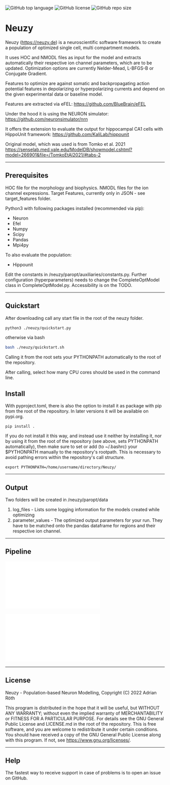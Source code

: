 ![GitHub top language](https://img.shields.io/github/languages/top/fanantenana-dev/neuzy.svg?style=for-the-badge)
![GitHub license](https://img.shields.io/github/license/fanantenana-dev/neuzy.svg?style=for-the-badge)
![GitHub repo size](https://img.shields.io/github/repo-size/fanantenana-dev/neuzy.svg?style=for-the-badge)

# Neuzy

Neuzy (https://neuzy.de) is a neuroscientific software framework to create a population of optimized single cell, multi compartment models.

It uses HOC and NMODL files as input for the model and extracts automatically their respective ion channel parameters, which are to be updated.
Optimization options are currently Nelder-Mead, L-BFGS-B or Conjugate Gradient. 

Features to optimize are against somatic and backpropagating action potential features in depolarizing or hyperpolarizing currents and depend on the given experimental data or baseline model.

Features are extracted via eFEL: https://github.com/BlueBrain/eFEL

Under the hood it is using the NEURON simulator: https://github.com/neuronsimulator/nrn

It offers the extension to evaluate the output for hippocampal CA1 cells with HippoUnit framework: https://github.com/KaliLab/hippounit

Original model, which was used is from Tomko et al. 2021 https://senselab.med.yale.edu/ModelDB/showmodel.cshtml?model=266901&file=/TomkoEtAl2021/#tabs-2

---

## Prerequisites

HOC file for the morphology and biophysics.
NMODL files for the ion channel expressions.
Target Features, currently only in JSON - see target_features folder.

Python3 with following packages installed (recommended via pip):
  - Neuron
  - Efel
  - Numpy
  - Scipy
  - Pandas
  - Mpi4py

To also evaluate the population:
  - Hippounit

Edit the constants in /neuzy/paropt/auxiliaries/constants.py.
Further configuration (hyperparameters) needs to change the CompleteOptModel class in CompleteOptModel.py.
Accessibility is on the TODO.

---

## Quickstart
After downloading call any start file in the root of the neuzy folder.

```bash
python3 ./neuzy/quickstart.py
```
otherwise via bash
```bash
bash ./neuzy/quickstart.sh 
```

Calling it from the root sets your PYTHONPATH automatically to the root of the repository.

After calling, select how many CPU cores should be used in the command line.

## Install
With pyproject.toml, there is also the option to install it as package with pip from the root of the repository.
In later versions it will be available on pypi.org.

```
pip install .
```

If you do not install it this way, and instead use it neither by installing it, nor by using it from the root of the repository 
(see above, sets PYTHONPATH automatically), then make sure to set or add (to ~/.bashrc) your $PYTHONPATH manually to the repository's rootpath.
This is necessary to avoid pathing errors within the repository's call structure.

```
export PYTHONPATH=/home/username/directory/Neuzy/
```

---
## Output

Two folders will be created in /neuzy/paropt/data
1. log_files - Lists some logging information for the models created while optimizing
2. parameter_values - The optimized output parameters for your run. They have to be matched onto the pandas dataframe for regions and their respective ion channel.

---
## Pipeline
![Pipeline](./docs/figures/Pipeline.pdf)

![Implementation](./docs/figures/Implementation.pdf)

---
## License
Neuzy - Population-based Neuron Modelling, Copyright (C) 2022 Adrian Röth

This program is distributed in the hope that it will be useful, but WITHOUT ANY WARRANTY; 
without even the implied warranty of MERCHANTABILITY or FITNESS FOR A PARTICULAR PURPOSE.
For details see the GNU General Public License and LICENSE.md in the root of the repository.
This is free software, and you are welcome to redistribute it
under certain conditions.
You should have received a copy of the GNU General Public License
along with this program.  If not, see <https://www.gnu.org/licenses/>.

---
## Help
The fastest way to receive support in case of problems is to open an issue on GitHub.